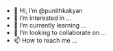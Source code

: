 - 👋 Hi, I’m @punithkakyan
- 👀 I’m interested in ...
- 🌱 I’m currently learning ...
- 💞️ I’m looking to collaborate on ...
- 📫 How to reach me ...

<!---
punithkakyan/punithkakyan is a ✨ special ✨ repository because its `README.md` (this file) appears on your GitHub profile.
You can click the Preview link to take a look at your changes.
--->
